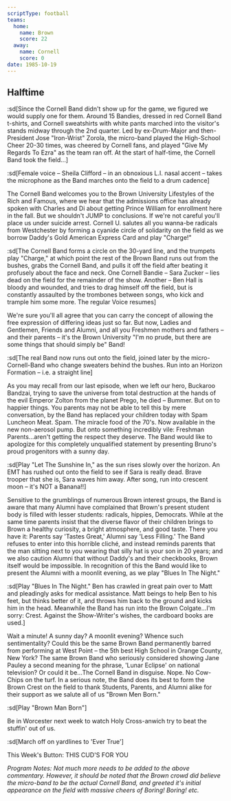 ```yaml
---
scriptType: football
teams:
  home:
    name: Brown
    score: 22
  away:
    name: Cornell
    score: 0
date: 1985-10-19
---
```


## Halftime

:sd[Since the Cornell Band didn't show up for the game, we figured we would supply one for them. Around 15 Bandies, dressed in red Cornell Band t-shirts, and Cornell sweatshirts with white pants marched into the visitor's stands midway through the 2nd quarter. Led by ex-Drum-Major and then-President Jose "Iron-Wrist" Zorola, the micro-band played the High-School Cheer 20-30 times, was cheered by Cornell fans, and played "Give My Regards To Ezra" as the team ran off. At the start of half-time, the Cornell Band took the field...]

:sd[Female voice – Sheila Clifford – in an obnoxious L.I. nasal accent – takes the microphone as the Band marches onto the field to a drum cadence]

The Cornell Band welcomes you to the Brown University Lifestyles of the Rich and Famous, where we hear that the admissions office has already spoken with Charles and Di about getting Prince William for enrollment here in the fall. But we shouldn't JUMP to conclusions. If we're not careful you'll place us under suicide arrest. Cornell U. salutes all you wanna-be radicals from Westchester by forming a cyanide circle of solidarity on the field as we borrow Daddy's Gold American Express Card and play "Charge!"

:sd[The Cornell Band forms a circle on the 30-yard line, and the trumpets play "Charge," at which point the rest of the Brown Band runs out from the bushes, grabs the Cornell Band, and pulls it off the field after beating it profusely about the face and neck. One Cornell Bandie – Sara Zucker – lies dead on the field for the remainder of the show. Another – Ben Hall is bloody and wounded, and tries to drag himself off the field, but is constantly assaulted by the trombones between songs, who kick and trample him some more. The regular Voice resumes]

We're sure you'll all agree that you can carry the concept of allowing the free expression of differing ideas just so far. But now, Ladies and Gentlemen, Friends and Alumni, and all you Freshmen mothers and fathers – and their parents – it's the Brown University "I'm no prude, but there are some things that should simply be" Band!

:sd[The real Band now runs out onto the field, joined later by the micro-Cornell-Band who change sweaters behind the bushes. Run into an Horizon Formation – i.e. a straight line]

As you may recall from our last episode, when we left our hero, Buckaroo Bandzai, trying to save the universe from total destruction at the hands of the evil Emperor Zolton from the planet Prego, he died – Bummer. But on to happier things. You parents may not be able to tell this by mere conversation, by the Band has replaced your children today with Spam Luncheon Meat. Spam. The miracle food of the 70's. Now available in the new non-aerosol pump. But onto something incredibly vile: Freshman Parents...aren't getting the respect they deserve. The Band would like to apologize for this completely unqualified statement by presenting Bruno's proud progenitors with a sunny day.

:sd[Play "Let The Sunshine In," as the sun rises slowly over the horizon. An EMT has rushed out onto the field to see if Sara is really dead. Brave trooper that she is, Sara waves him away. After song, run into crescent moon – it's NOT a Banana!!]

Sensitive to the grumblings of numerous Brown interest groups, the Band is aware that many Alumni have complained that Brown's present student body is filled with lesser students: radicals, hippies, Democrats. While at the same time parents insist that the diverse flavor of their children brings to Brown a healthy curiosity, a bright atmosphere, and good taste. There you have it: Parents say 'Tastes Great,' Alumni say 'Less Filling.' The Band refuses to enter into this horrible cliché, and instead reminds parents that the man sitting next to you wearing that silly hat is your son in 20 years; and we also caution Alumni that without Daddy's and their checkbooks, Brown itself would be impossible. In recognition of this the Band would like to present the Alumni with a moonlit evening, as we play "Blues In The Night."

:sd[Play "Blues In The Night." Ben has crawled in great pain over to Matt and pleadingly asks for medical assistance. Matt beings to help Ben to his feet, but thinks better of it, and throws him back to the ground and kicks him in the head. Meanwhile the Band has run into the Brown Colgate...I'm sorry: Crest. Against the Show-Writer's wishes, the cardboard books are used.]

Wait a minute! A sunny day? A moonlit evening? Whence such sentimentality? Could this be the same Brown Band permanently barred from performing at West Point – the 5th best High School in Orange County, New York? The same Brown Band who seriously considered showing Jane Pauley a second meaning for the phrase, 'Lunar Eclipse' on national television? Or could it be...The Cornell Band in disguise. Nope. No Cow-Chips on the turf. In a serious note, the Band does its best to form the Brown Crest on the field to thank Students, Parents, and Alumni alike for their support as we salute all of us "Brown Men Born."

:sd[Play "Brown Man Born"]

Be in Worcester next week to watch Holy Cross-anwich try to beat the stuffin' out of us.

:sd[March off on yardlines to 'Ever True']

This Week's Button: THIS CUD'S FOR YOU

_Program Notes: Not much more needs to be added to the above commentary. However, it should be noted that the Brown crowd did believe the micro-band to be the actual Cornell Band, and greeted it's initial appearance on the field with massive cheers of Boring! Boring! etc._
